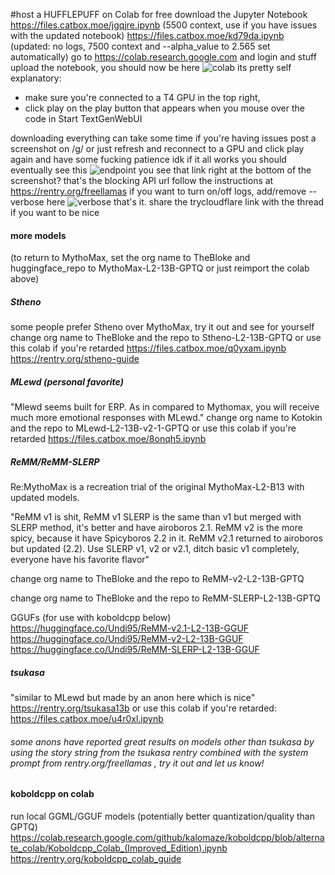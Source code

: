 #host a HUFFLEPUFF on Colab for free 
download the Jupyter Notebook https://files.catbox.moe/jgqjre.ipynb (5500 context, use if you have issues with the updated notebook)
https://files.catbox.moe/kd79da.ipynb (updated: no logs, 7500 context and  --alpha_value to 2.565 set automatically)
go to https://colab.research.google.com and login and stuff
upload the notebook, you should now be here
![colab](https://files.catbox.moe/4ijyz5.png)
its pretty self explanatory:
- make sure you're connected to a T4 GPU in the top right, 
- click play on the play button that appears when you mouse over the code in Start TextGenWebUI

downloading everything can take some time
if you're having issues post a screenshot on /g/ or just refresh and reconnect to a GPU and click play again and have some fucking patience idk
if it all works you should eventually see this
![endpoint](https://files.catbox.moe/d13kt9.png)
you see that link right at the bottom of the screenshot?
that's the blocking API url
follow the instructions at https://rentry.org/freellamas
if you want to turn on/off logs, add/remove --verbose here
![verbose](https://files.catbox.moe/um0pbm.png)
that's it. share the trycloudflare link with the thread if you want to be nice

#### more models
(to return to MythoMax, set the org name to TheBloke and huggingface_repo to MythoMax-L2-13B-GPTQ or just reimport the colab above)

##### Stheno
some people prefer Stheno over MythoMax, try it out and see for yourself
change org name to TheBloke and the repo to Stheno-L2-13B-GPTQ
or use this colab if you're retarded https://files.catbox.moe/q0yxam.ipynb
https://rentry.org/stheno-guide
##### MLewd (personal favorite)
"Mlewd seems built for ERP. As in compared to Mythomax, you will receive much more emotional responses with MLewd."
change org name to Kotokin and the repo to MLewd-L2-13B-v2-1-GPTQ
or use this colab if you're retarded https://files.catbox.moe/8onqh5.ipynb

##### ReMM/ReMM-SLERP
Re:MythoMax is a recreation trial of the original MythoMax-L2-B13 with updated models.

"ReMM v1 is shit, ReMM v1 SLERP is the same than v1 but merged with SLERP method, it's better and have airoboros 2.1.
ReMM v2 is the more spicy, because it have Spicyboros 2.2 in it.
ReMM v2.1 returned to airoboros but updated (2.2).
Use SLERP v1, v2 or v2.1, ditch basic v1 completely, everyone have his favorite flavor"

change org name to TheBloke and the repo to ReMM-v2-L2-13B-GPTQ

change org name to TheBloke and the repo to ReMM-SLERP-L2-13B-GPTQ

GGUFs (for use with koboldcpp below)
https://huggingface.co/Undi95/ReMM-v2.1-L2-13B-GGUF
https://huggingface.co/Undi95/ReMM-v2-L2-13B-GGUF
https://huggingface.co/Undi95/ReMM-SLERP-L2-13B-GGUF

##### tsukasa
"similar to MLewd but made by an anon here which is nice"
https://rentry.org/tsukasa13b
or use this colab if you're retarded: https://files.catbox.moe/u4r0xl.ipynb
###### some anons have reported great results on models other than tsukasa by using the story string from the tsukasa rentry combined with the system prompt from rentry.org/freellamas , try it out and let us know!


#### koboldcpp on colab
run local GGML/GGUF models (potentially better quantization/quality than GPTQ)
https://colab.research.google.com/github/kalomaze/koboldcpp/blob/alternate_colab/Koboldcpp_Colab_(Improved_Edition).ipynb
https://rentry.org/koboldcpp_colab_guide
